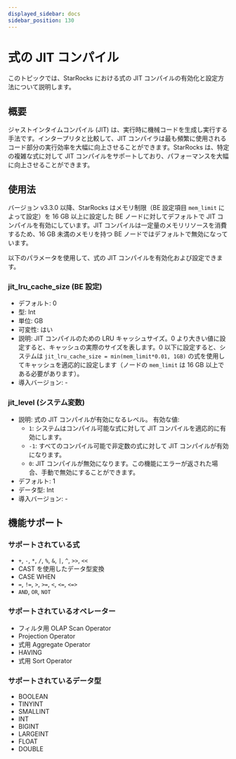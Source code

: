 ```yaml
---
displayed_sidebar: docs
sidebar_position: 130
---
```


# 式の JIT コンパイル

このトピックでは、StarRocks における式の JIT コンパイルの有効化と設定方法について説明します。

## 概要

ジャストインタイムコンパイル (JIT) は、実行時に機械コードを生成し実行する手法です。インタープリタと比較して、JIT コンパイラは最も頻繁に使用されるコード部分の実行効率を大幅に向上させることができます。StarRocks は、特定の複雑な式に対して JIT コンパイルをサポートしており、パフォーマンスを大幅に向上させることができます。

## 使用法

バージョン v3.3.0 以降、StarRocks はメモリ制限（BE 設定項目 `mem_limit` によって設定）を 16 GB 以上に設定した BE ノードに対してデフォルトで JIT コンパイルを有効にしています。JIT コンパイルは一定量のメモリリソースを消費するため、16 GB 未満のメモリを持つ BE ノードではデフォルトで無効になっています。

以下のパラメータを使用して、式の JIT コンパイルを有効化および設定できます。

### jit_lru_cache_size (BE 設定)

- デフォルト: 0
- 型: Int
- 単位: GB
- 可変性: はい
- 説明: JIT コンパイルのための LRU キャッシュサイズ。0 より大きい値に設定すると、キャッシュの実際のサイズを表します。0 以下に設定すると、システムは `jit_lru_cache_size = min(mem_limit*0.01, 1GB)` の式を使用してキャッシュを適応的に設定します（ノードの `mem_limit` は 16 GB 以上である必要があります）。
- 導入バージョン: -

### jit_level (システム変数)

- 説明: 式の JIT コンパイルが有効になるレベル。 有効な値:
  - `1`: システムはコンパイル可能な式に対して JIT コンパイルを適応的に有効にします。
  - `-1`: すべてのコンパイル可能で非定数の式に対して JIT コンパイルが有効になります。
  - `0`: JIT コンパイルが無効になります。この機能にエラーが返された場合、手動で無効にすることができます。
- デフォルト: 1
- データ型: Int
- 導入バージョン: -

## 機能サポート

### サポートされている式

- `+`, `-`, `*`, `/`, `%`, `&`, `|`, `^`, `>>`, `<<`
- CAST を使用したデータ型変換
- CASE WHEN
- `=`, `!=`, `>`, `>=`, `<`, `<=`, `<=>`
- `AND`, `OR`, `NOT`

### サポートされているオペレーター

- フィルタ用 OLAP Scan Operator
- Projection Operator
- 式用 Aggregate Operator
- HAVING
- 式用 Sort Operator

### サポートされているデータ型

- BOOLEAN
- TINYINT
- SMALLINT
- INT
- BIGINT
- LARGEINT
- FLOAT
- DOUBLE